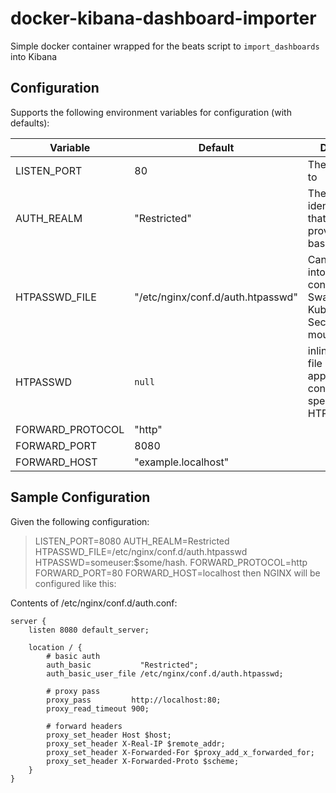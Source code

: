 # docker-kibana-dashboard-importer
Simple docker container wrapped for the beats script to `import_dashboards` into Kibana

## Configuration
Supports the following environment variables for configuration (with defaults):

| Variable | Default | Description |
| --- | --- | --- |
| LISTEN_PORT | 80 | The port to bind to |
| AUTH_REALM | "Restricted" | The identification that will be provided via basic auth |
| HTPASSWD_FILE | "/etc/nginx/conf.d/auth.htpasswd" | Can be mounted into the container via Swarm Secret, Kubernetes Secret oder plain mount --bind |
| HTPASSWD | `null` | inline htpasswd file entry, appended to configuration file specified by HTPASSWD_FILE |
| FORWARD_PROTOCOL | "http" |  |
| FORWARD_PORT | 8080 |  |
| FORWARD_HOST | "example.localhost" |  |

## Sample Configuration
Given the following configuration:

>LISTEN_PORT=8080
>AUTH_REALM=Restricted
>HTPASSWD_FILE=/etc/nginx/conf.d/auth.htpasswd
>HTPASSWD=someuser:$some/hash.
>FORWARD_PROTOCOL=http
>FORWARD_PORT=80
>FORWARD_HOST=localhost
>then NGINX will be configured like this:

Contents of /etc/nginx/conf.d/auth.conf:
```
server {
    listen 8080 default_server;

    location / {
        # basic auth
        auth_basic           "Restricted";
        auth_basic_user_file /etc/nginx/conf.d/auth.htpasswd;

        # proxy pass
        proxy_pass         http://localhost:80;
        proxy_read_timeout 900;

        # forward headers
        proxy_set_header Host $host;
        proxy_set_header X-Real-IP $remote_addr;
        proxy_set_header X-Forwarded-For $proxy_add_x_forwarded_for;
        proxy_set_header X-Forwarded-Proto $scheme;
    }
}
```